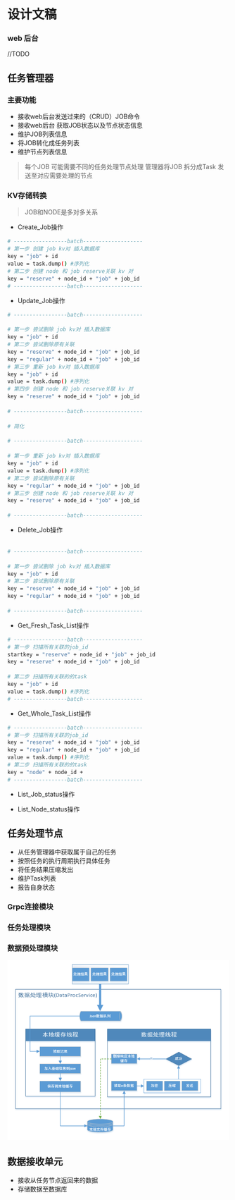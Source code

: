 
# 设计文稿


### web  后台

//TODO

## 任务管理器

### 主要功能

* 接收web后台发送过来的（CRUD）JOB命令
* 接收web后台 获取JOB状态以及节点状态信息
* 维护JOB列表信息
* 将JOB转化成任务列表
* 维护节点列表信息

> 每个JOB 可能需要不同的任务处理节点处理 管理器将JOB 拆分成Task 发送至对应需要处理的节点

### KV存储转换

> JOB和NODE是多对多关系

* Create_Job操作

```bash
# -----------------batch-------------------
# 第一步 创建 job kv对 插入数据库
key = "job" + id 
value = task.dump() #序列化
# 第二步 创建 node 和 job reserve关联 kv 对
key = "reserve" + node_id + "job" + job_id
# -----------------batch-------------------
```
* Update_Job操作

```bash
# -----------------batch-------------------

# 第一步 尝试删除 job kv对 插入数据库
key = "job" + id 
# 第二步 尝试删除原有关联
key = "reserve" + node_id + "job" + job_id
key = "regular" + node_id + "job" + job_id
# 第三步 重新 job kv对 插入数据库
key = "job" + id 
value = task.dump() #序列化
# 第四步 创建 node 和 job reserve关联 kv 对
key = "reserve" + node_id + "job" + job_id

# -----------------batch-------------------

# 简化

# -----------------batch-------------------

# 第一步 重新 job kv对 插入数据库
key = "job" + id
value = task.dump() #序列化
# 第二步 尝试删除原有关联
key = "regular" + node_id + "job" + job_id
# 第三步 创建 node 和 job reserve关联 kv 对
key = "reserve" + node_id + "job" + job_id

# -----------------batch-------------------


```

* Delete_Job操作

```bash

# -----------------batch-------------------

# 第一步 尝试删除 job kv对 插入数据库
key = "job" + id 
# 第二步 尝试删除原有关联
key = "reserve" + node_id + "job" + job_id
key = "regular" + node_id + "job" + job_id

# -----------------batch-------------------

```

* Get_Fresh_Task_List操作

```bash
# -----------------batch-------------------
# 第一步 扫描所有关联的job_id
startkey = "reserve" + node_id + "job" + job_id
key = "reserve" + node_id + "job" + job_id

# 第二步 扫描所有关联的的task
key = "job" + id 
value = task.dump() #序列化
# -----------------batch-------------------
```

* Get_Whole_Task_List操作

```bash
# -----------------batch-------------------
# 第一步 扫描所有关联的job_id
key = "reserve" + node_id + "job" + job_id
key = "regular" + node_id + "job" + job_id
value = task.dump() #序列化
# 第二步 扫描所有关联的的task
key = "node" + node_id + 
# -----------------batch-------------------
```

* List_Job_status操作


* List_Node_status操作

## 任务处理节点

* 从任务管理器中获取属于自己的任务
* 按照任务的执行周期执行具体任务
* 将任务结果压缩发出
* 维护Task列表
* 报告自身状态

### Grpc连接模块

### 任务处理模块

### 数据预处理模块

![数据预处理模块](./images/node_data_proc_service.png)

## 数据接收单元

* 接收从任务节点返回来的数据
* 存储数据至数据库
